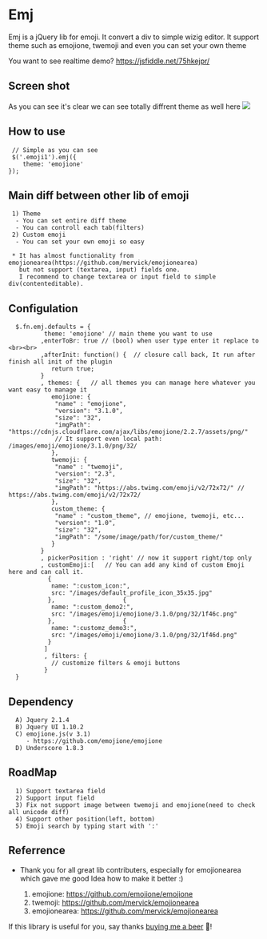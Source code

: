 # Emj
Emj is a jQuery lib for emoji. It convert a div to simple wizig editor.
It support theme such as emojione, twemoji and even you can set your own theme

You want to see realtime demo? https://jsfiddle.net/75hkejpr/ 

## Screen shot 
As you can see it's clear we can see totally diffrent theme as well here
<img src='https://user-images.githubusercontent.com/2743415/29703976-c7e7b070-89b2-11e7-88e7-8b48e719cc31.png'>

## How to use

```
 // Simple as you can see
 $('.emoji1').emj({
    theme: 'emojione'
});
```

## Main diff between other lib of emoji
```
 1) Theme 
  - You can set entire diff theme 
  - You can controll each tab(filters) 
 2) Custom emoji 
  - You can set your own emoji so easy
  
 * It has almost functionality from emojionearea(https://github.com/mervick/emojionearea) 
   but not support (textarea, input) fields one. 
   I recommend to change textarea or input field to simple div(contenteditable).
```


## Configulation 

```
  $.fn.emj.defaults = {
          theme: 'emojione' // main theme you want to use
         ,enterToBr: true // (bool) when user type enter it replace to <br><br>
         ,afterInit: function() {  // closure call back, It run after finish all init of the plugin
            return true;
         }
         , themes: {   // all themes you can manage here whatever you want easy to manage it 
            emojione: {
             "name" : "emojione",
             "version": "3.1.0",
             "size": "32",
             "imgPath": "https://cdnjs.cloudflare.com/ajax/libs/emojione/2.2.7/assets/png/"
             // It support even local path: /images/emoji/emojione/3.1.0/png/32/
            },
            twemoji: {
             "name" : "twemoji",
             "version": "2.3",
             "size": "32",
             "imgPath": "https://abs.twimg.com/emoji/v2/72x72/" // https://abs.twimg.com/emoji/v2/72x72/
            },
            custom_theme: {
             "name" : "custom_theme", // emojione, twemoji, etc...
             "version": "1.0",
             "size": "32",
             "imgPath": "/some/image/path/for/custom_theme/" 
            }
         }
         , pickerPosition : 'right' // now it support right/top only 
         , customEmoji:[   // You can add any kind of custom Emoji here and can call it. 
           {
            name: ":custom_icon:",
            src: "/images/default_profile_icon_35x35.jpg"
           },					{
            name: ":custom_demo2:",
            src: "/images/emoji/emojione/3.1.0/png/32/1f46c.png"
           },					{
            name: ":customz_demo3:",
            src: "/images/emoji/emojione/3.1.0/png/32/1f46d.png"
           }
          ]
          , filters: {
            // customize filters & emoji buttons           
          } 
  }        
```

## Dependency
```
  A) Jquery 2.1.4
  B) Jquery UI 1.10.2
  C) emojione.js(v 3.1)
     - https://github.com/emojione/emojione
  D) Underscore 1.8.3

```

## RoadMap
```
  1) Support textarea field
  2) Support input field
  3) Fix not support image between twemoji and emojione(need to check all unicode diff) 
  4) Support other position(left, bottom)
  5) Emoji search by typing start with ':'

```

## Referrence
- Thank you for all great lib contributers, especially for emojionearea which gave me good Idea how to make it better :)  

  1) emojione: https://github.com/emojione/emojione
  2) twemoji: https://github.com/mervick/emojionearea
  3) emojionearea: https://github.com/mervick/emojionearea 


If this library is useful for you, say thanks <a href='https://paypal.me/jeonhwanwon' target='_blank'>buying me a beer</a> :beer:!
